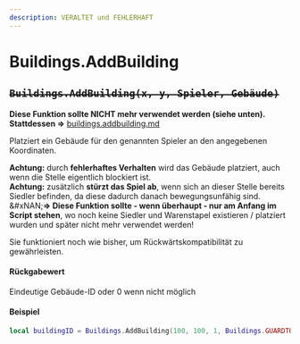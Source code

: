```yaml
---
description: VERALTET und FEHLERHAFT
---
```


# Buildings.AddBuilding

## ~~`Buildings.AddBuilding(x, y, Spieler, Gebäude)`~~

**Diese Funktion sollte NICHT mehr verwendet werden (siehe unten).**\
**Stattdessen ⇒** [buildings.addbuilding.md](../../su-library-functions/buildings/buildings.addbuilding.md "mention")

Platziert ein Gebäude für den genannten Spieler an den angegebenen Koordinaten.

**Achtung:** durch **fehlerhaftes Verhalten** wird das Gebäude platziert, auch wenn die Stelle eigentlich blockiert ist.\
**Achtung:** zusätzlich **stürzt das Spiel ab**, wenn sich an dieser Stelle bereits Siedler befinden, da diese dadurch danach bewegungsunfähig sind.\
&#xNAN;**⇒ Diese Funktion sollte - wenn überhaupt - nur am Anfang im Script stehen**, wo noch keine Siedler und Warenstapel existieren / platziert wurden und später nicht mehr verwendet werden!

Sie funktioniert noch wie bisher, um Rückwärtskompatibilität zu gewährleisten.

#### Rückgabewert

Eindeutige Gebäude-ID oder 0 wenn nicht möglich

#### Beispiel

```lua
local buildingID = Buildings.AddBuilding(100, 100, 1, Buildings.GUARDTOWERSMALL)
```
